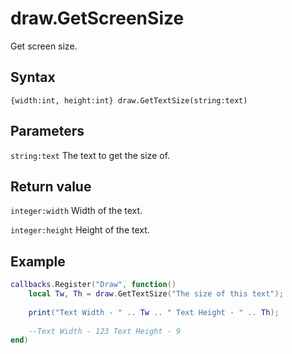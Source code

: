 # draw.GetScreenSize
Get screen size.

## Syntax
```
{width:int, height:int} draw.GetTextSize(string:text)
```

## Parameters
```string:text``` The text to get the size of.

## Return value
```integer:width``` Width of the text.

```integer:height``` Height of the text.

## Example
```lua
callbacks.Register("Draw", function()
    local Tw, Th = draw.GetTextSize("The size of this text");
	
	print("Text Width - " .. Tw .. " Text Height - " .. Th);  
	
	--Text Width - 123 Text Height - 9
end)
```
